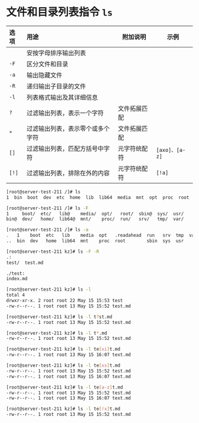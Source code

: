 # 文件和目录列表指令 `ls`

| 选项 | 用途 |附加说明|示例|
|:-------|:-----|-----|----|
| | 安按字母排序输出列表|||
| `-F` | 区分文件和目录 |||
| `-a` | 输出隐藏文件 |||
| `-R` | 递归输出子目录的文件 |||
| `-l` | 列表格式输出及其详细信息 |||
| `?` | 过滤输出列表，表示一个字符 |文件拓展匹配||
| `*` | 过滤输出列表，表示零个或多个字符 |文件拓展匹配||
| `[]` | 过滤输出列表，匹配方括号中字符 |元字符统配符|`[axo]、[a-z]`|
| `[!]` | 过滤输出列表，排除在外的内容 |元字符统配符|`[!a]`|

```bash
[root@server-test-211 /]# ls
1  bin  boot  dev  etc  home  lib  lib64  media  mnt  opt  proc  root  run  sbin  srv  sys  tmp  usr  var
```

```bash
[root@server-test-211 /]# ls -F
1     boot/  etc/   lib@    media/  opt/   root/  sbin@  sys/  usr/
bin@  dev/   home/  lib64@  mnt/    proc/  run/   srv/   tmp/  var/
```

```bash
[root@server-test-211 /]# ls -a
.   1    boot  etc   lib    media  opt   .readahead  run   srv  tmp  var
..  bin  dev   home  lib64  mnt    proc  root        sbin  sys  usr
```

```bash
[root@server-test-211 kz]# ls -F -R
.:
test/  test.md

./test:
index.md
```

```bash
[root@server-test-211 kz]# ls -l
total 4
drwxr-xr-x. 2 root root 22 May 15 15:53 test
-rw-r--r--. 1 root root 13 May 15 15:52 test.md
```

```bash
[root@server-test-211 kz]# ls -l t?st.md
-rw-r--r--. 1 root root 13 May 15 15:52 test.md
```

```bash
[root@server-test-211 kz]# ls -l t*.md
-rw-r--r--. 1 root root 13 May 15 15:52 test.md

```

```bash
[root@server-test-211 kz]# ls -l te[xi]t.md
-rw-r--r--. 1 root root 13 May 15 16:07 text.md
```

```bash
[root@server-test-211 kz]# ls -l te[xs]t.md
-rw-r--r--. 1 root root 13 May 15 15:52 test.md
-rw-r--r--. 1 root root 13 May 15 16:07 text.md
```

```bash
[root@server-test-211 kz]# ls -l te[a-z]t.md
-rw-r--r--. 1 root root 13 May 15 15:52 test.md
-rw-r--r--. 1 root root 13 May 15 16:07 text.md
```

```bash
[root@server-test-211 kz]# ls -l te[!x]t.md
-rw-r--r--. 1 root root 13 May 15 15:52 test.md
```